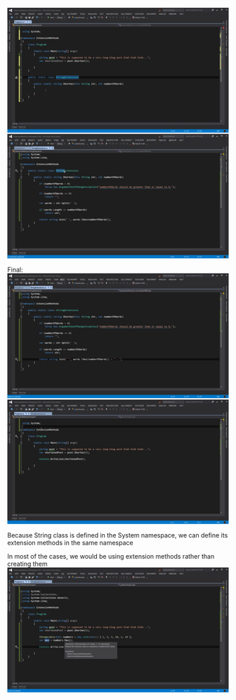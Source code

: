 ![alt text](image.png)
![alt text](image-1.png)

Final:
![alt text](image-2.png)
![alt text](image-3.png)

Because String class is defined in the System namespace, we can define its extension methods in the same namespace

In most of the cases, we would be using extension methods rather than creating them
![alt text](image-4.png)